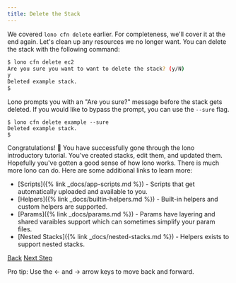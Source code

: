 ```yaml
---
title: Delete the Stack
---
```


We covered `lono cfn delete` earlier. For completeness, we'll cover it at the end again.  Let's clean up any resources we no longer want.  You can delete the stack with the following command:

```sh
$ lono cfn delete ec2
Are you sure you want to want to delete the stack? (y/N)
y
Deleted example stack.
$
```

Lono prompts you with an "Are you sure?" message before the stack gets deleted.  If you would like to bypass the prompt, you can use the `--sure` flag.

```
$ lono cfn delete example --sure
Deleted example stack.
$
```

Congratulations! 🎉 You have successfully gone through the lono introductory tutorial. You've created stacks, edit them, and updated them. Hopefully you've gotten a good sense of how lono works.  There is much more lono can do. Here are some additional links to learn more:

* [Scripts]({% link _docs/app-scripts.md %}) - Scripts that get automatically uploaded and available to you.
* [Helpers]({% link _docs/builtin-helpers.md %}) - Built-in helpers and custom helpers are supported.
* [Params]({% link _docs/params.md %}) - Params have layering and shared varaibles support which can sometimes simplify your param files.
* [Nested Stacks]({% link _docs/nested-stacks.md %}) - Helpers exists to support nested stacks.

<a id="prev" class="btn btn-basic" href="{% link _docs/tutorials/ec2/edit-native.md %}">Back</a>
<a id="next" class="btn btn-primary" href="{% link _docs/docs-start.md %}">Next Step</a>
<p class="keyboard-tip">Pro tip: Use the <- and -> arrow keys to move back and forward.</p>

